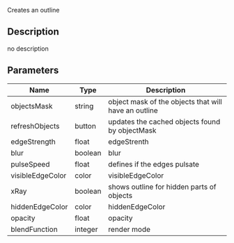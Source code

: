 Creates an outline



## Description
no description
## Parameters

<table>
<thead>
	<tr>
		<th>Name</th>
		<th>Type</th>
		<th>Description</th>
	</tr>
</thead>
<tr>
	<td>objectsMask</td>
	<td><div class='bg-purple-800 px-2 py-px text-white rounded-sm'>string</div></td>
	<td>object mask of the objects that will have an outline</td>
</tr>
<tr>
	<td>refreshObjects</td>
	<td><div class='bg-cyan-800 px-2 py-px text-white rounded-sm'>button</div></td>
	<td>updates the cached objects found by objectMask</td>
</tr>
<tr>
	<td>edgeStrength</td>
	<td><div class='bg-yellow-800 px-2 py-px text-white rounded-sm'>float</div></td>
	<td>edgeStrenth</td>
</tr>
<tr>
	<td>blur</td>
	<td><div class='bg-emerald-800 px-2 py-px text-white rounded-sm'>boolean</div></td>
	<td>blur</td>
</tr>
<tr>
	<td>pulseSpeed</td>
	<td><div class='bg-yellow-800 px-2 py-px text-white rounded-sm'>float</div></td>
	<td>defines if the edges pulsate</td>
</tr>
<tr>
	<td>visibleEdgeColor</td>
	<td><div class='bg-lime-800 px-2 py-px text-white rounded-sm'>color</div></td>
	<td>visibleEdgeColor</td>
</tr>
<tr>
	<td>xRay</td>
	<td><div class='bg-emerald-800 px-2 py-px text-white rounded-sm'>boolean</div></td>
	<td>shows outline for hidden parts of objects</td>
</tr>
<tr>
	<td>hiddenEdgeColor</td>
	<td><div class='bg-lime-800 px-2 py-px text-white rounded-sm'>color</div></td>
	<td>hiddenEdgeColor</td>
</tr>
<tr>
	<td>opacity</td>
	<td><div class='bg-yellow-800 px-2 py-px text-white rounded-sm'>float</div></td>
	<td>opacity</td>
</tr>
<tr>
	<td>blendFunction</td>
	<td><div class='bg-orange-800 px-2 py-px text-white rounded-sm'>integer</div></td>
	<td>render mode</td>
</tr>
</table>